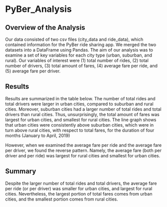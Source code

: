 # PyBer_Analysis

## Overview of the Analysis

Our data consisted of two csv files (city_data and ride_data), which contained information for the PyBer ride sharing app. We merged the two datasets into a DataFrame using Pandas. The aim of our analysis was to examine a set of key variables for each city type (urban, suburban, and rural). Our variables of interest were (1) total number of rides, (2) total number of drivers, (3) total amount of fares, (4) average fare per ride, and (5) average fare per driver. 

## Results

Results are summarized in the table below. The number of total rides and total drivers were larger in urban cities, compared to suburban and rural cities. Moreover, suburban cities had a larger number of total rides and total drivers than rural cities. Thus, unsurprisingly, the total amount of fares was largest for urban cities, and smallest for rural cities. The line graph shows that urban cities were consistently above suburban cities, which were in turn above rural cities, with respect to total fares, for the duration of four months (January to April, 2019)

However, when we examined the average fare per ride and the average fare per driver, we found the reverse pattern. Namely, the average fare (both per driver and per ride) was largest for rural cities and smallest for urban cities. 

## Summary

Despite the larger number of total rides and total drivers, the average fare per ride (or per driver) was smaller for urban cities, and largest for rural cities. Nevertheless, the largest portion of total fares comes from urban cities, and the smallest portion comes from rural cities. 
